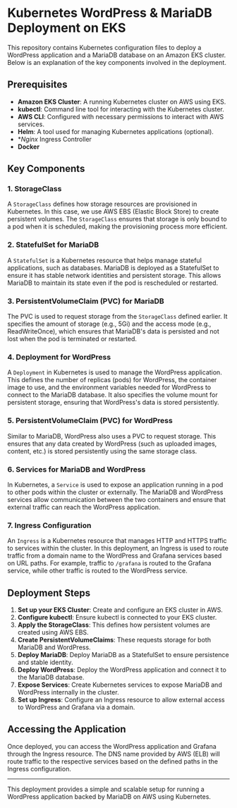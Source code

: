 
# Kubernetes WordPress & MariaDB Deployment on EKS

This repository contains Kubernetes configuration files to deploy a WordPress application and a MariaDB database on an Amazon EKS cluster. Below is an explanation of the key components involved in the deployment.

## Prerequisites

- **Amazon EKS Cluster**: A running Kubernetes cluster on AWS using EKS.
- **kubectl**: Command line tool for interacting with the Kubernetes cluster.
- **AWS CLI**: Configured with necessary permissions to interact with AWS services.
- **Helm**: A tool used for managing Kubernetes applications (optional).
- **Nginx* Ingress Controller
- **Docker**

## Key Components

### 1. **StorageClass**
A `StorageClass` defines how storage resources are provisioned in Kubernetes. In this case, we use AWS EBS (Elastic Block Store) to create persistent volumes. The `StorageClass` ensures that storage is only bound to a pod when it is scheduled, making the provisioning process more efficient.

### 2. **StatefulSet for MariaDB**
A `StatefulSet` is a Kubernetes resource that helps manage stateful applications, such as databases. MariaDB is deployed as a StatefulSet to ensure it has stable network identities and persistent storage. This allows MariaDB to maintain its state even if the pod is rescheduled or restarted.

### 3. **PersistentVolumeClaim (PVC) for MariaDB**
The PVC is used to request storage from the `StorageClass` defined earlier. It specifies the amount of storage (e.g., 5Gi) and the access mode (e.g., ReadWriteOnce), which ensures that MariaDB's data is persisted and not lost when the pod is terminated or restarted.

### 4. **Deployment for WordPress**
A `Deployment` in Kubernetes is used to manage the WordPress application. This defines the number of replicas (pods) for WordPress, the container image to use, and the environment variables needed for WordPress to connect to the MariaDB database. It also specifies the volume mount for persistent storage, ensuring that WordPress's data is stored persistently.

### 5. **PersistentVolumeClaim (PVC) for WordPress**
Similar to MariaDB, WordPress also uses a PVC to request storage. This ensures that any data created by WordPress (such as uploaded images, content, etc.) is stored persistently using the same storage class.

### 6. **Services for MariaDB and WordPress**
In Kubernetes, a `Service` is used to expose an application running in a pod to other pods within the cluster or externally. The MariaDB and WordPress services allow communication between the two containers and ensure that external traffic can reach the WordPress application.

### 7. **Ingress Configuration**
An `Ingress` is a Kubernetes resource that manages HTTP and HTTPS traffic to services within the cluster. In this deployment, an Ingress is used to route traffic from a domain name to the WordPress and Grafana services based on URL paths. For example, traffic to `/grafana` is routed to the Grafana service, while other traffic is routed to the WordPress service.

## Deployment Steps

1. **Set up your EKS Cluster**: Create and configure an EKS cluster in AWS.
2. **Configure kubectl**: Ensure kubectl is connected to your EKS cluster.
3. **Apply the StorageClass**: This defines how persistent volumes are created using AWS EBS.
4. **Create PersistentVolumeClaims**: These requests storage for both MariaDB and WordPress.
5. **Deploy MariaDB**: Deploy MariaDB as a StatefulSet to ensure persistence and stable identity.
6. **Deploy WordPress**: Deploy the WordPress application and connect it to the MariaDB database.
7. **Expose Services**: Create Kubernetes services to expose MariaDB and WordPress internally in the cluster.
8. **Set up Ingress**: Configure an Ingress resource to allow external access to WordPress and Grafana via a domain.

## Accessing the Application

Once deployed, you can access the WordPress application and Grafana through the Ingress resource. The DNS name provided by AWS (ELB) will route traffic to the respective services based on the defined paths in the Ingress configuration.

---

This deployment provides a simple and scalable setup for running a WordPress application backed by MariaDB on AWS using Kubernetes.
